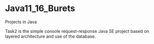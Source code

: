 # Java11_16_Burets
Projects in Java

Task2 is the simple console request-response Java SE project based on layered architecture and use of the database.
